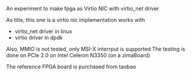 
An experiment to make fpga as Virtio NIC with virtio_net driver

As title, this one is a virtio nic implementation works with
- virtio_net driver in linux
- virtio driver in dpdk

Also, MMIO is not tested, only MSI-X interrput is supported
The testing is done on PCIe 2.0 on Intel Celeron N3350 (on a zimaBoard)

The reference FPGA board is purchased from taobao


